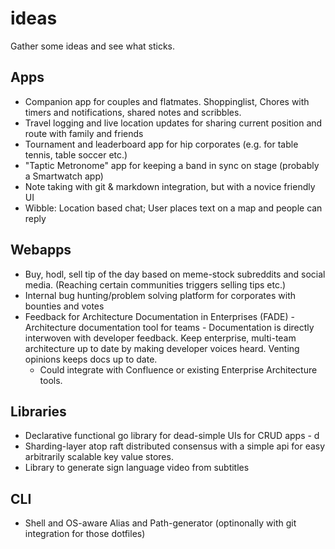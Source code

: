 # ideas
Gather some ideas and see what sticks.

## Apps
* Companion app for couples and flatmates. Shoppinglist, Chores with timers and notifications, shared notes and scribbles.
* Travel logging and live location updates for sharing current position and route with family and friends
* Tournament and leaderboard app for hip corporates (e.g. for table tennis, table soccer etc.)
* "Taptic Metronome" app for keeping a band in sync on stage (probably a Smartwatch app)
* Note taking with git & markdown integration, but with a novice friendly UI
* Wibble: Location based chat; User places text on a map and people can reply

## Webapps
* Buy, hodl, sell tip of the day based on meme-stock subreddits and social media. (Reaching certain communities triggers selling tips etc.)
* Internal bug hunting/problem solving platform for corporates with bounties and votes
* Feedback for Architecture Documentation in Enterprises (FADE) - Architecture documentation tool for teams - Documentation is directly interwoven with developer feedback. Keep enterprise, multi-team architecture up to date by making developer voices heard. Venting opinions keeps docs up to date.
  * Could integrate with Confluence or existing Enterprise Architecture tools.

## Libraries
* Declarative functional go library for dead-simple UIs for CRUD apps - d
* Sharding-layer atop raft distributed consensus with a simple api for easy arbitrarily scalable key value stores.
* Library to generate sign language video from subtitles

## CLI
* Shell and OS-aware Alias and Path-generator (optinonally with git integration for those dotfiles)
